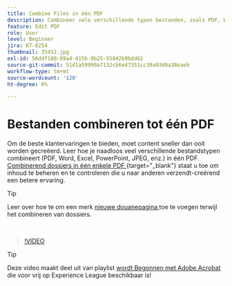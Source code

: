 ```yaml
---
title: Combine Files in één PDF
description: Combineer vele verschillende typen bestanden, zoals PDF, Word, Excel, PowerPoint of JPEG, in één PDF
feature: Edit PDF
role: User
level: Beginner
jira: KT-8254
thumbnail: 35452.jpg
exl-id: 56ddf180-89a4-415b-9b25-55842b9bdd62
source-git-commit: 51d1a59999a7132cb6e47351cc39a93d9a38eaeb
workflow-type: tm+mt
source-wordcount: '120'
ht-degree: 0%

---
```


# Bestanden combineren tot één PDF

Om de beste klantervaringen te bieden, moet content sneller dan ooit worden gecreëerd. Leer hoe je naadloos veel verschillende bestandstypen combineert (PDF, Word, Excel, PowerPoint, JPEG, enz.) in één PDF. [ Combinerend dossiers in één enkele PDF ](https://www.adobe.com/acrobat/online/merge-pdf.html){target="_blank"}  staat u toe om inhoud te beheren en te controleren die u naar anderen verzendt-creërend een betere ervaring.

>[!TIP]
>
>Leer over hoe te om een merk [ nieuwe douanepagina ](add-custom-page.md) toe te voegen terwijl het combineren van dossiers.

<br>

>[!VIDEO](https://video.tv.adobe.com/v/35452?quality=12&learn=on&hidetitle=true)

>[!TIP]
>
>Deze video maakt deel uit van playlist [ wordt Begonnen met Adobe Acrobat ](https://experienceleague.adobe.com/nl/playlists/acrobat-get-started-business-users) die voor vrij op Experience League beschikbaar is!
